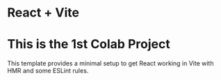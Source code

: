 # React + Vite

# This is the 1st Colab Project

This template provides a minimal setup to get React working in Vite with HMR and some ESLint rules.

